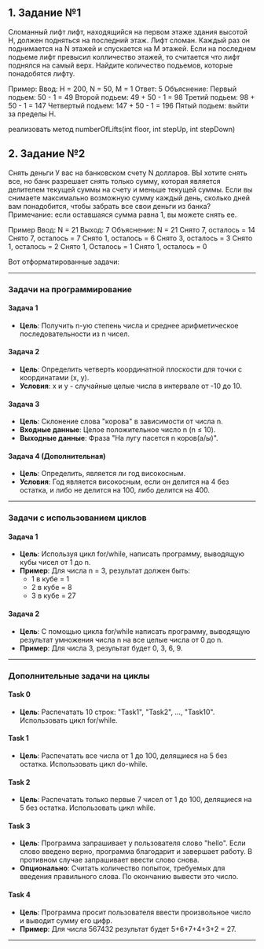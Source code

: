 ## 1. Задание №1


Сломанный лифт
лифт, находящийся на первом этаже здания высотой H, должен подняться на последний этаж. Лифт сломан. Каждый раз он поднимается на N этажей и спускается на M этажей. Если на последнем подьеме лифт превысил колличество этажей, то считается что лифт поднялся на самый верх. Найдите количество подьемов, которые понадобятся лифту.

Пример:
Ввод:
H = 200, N = 50, M = 1
Ответ: 5
Объяснение:
Первый подьем: 50 - 1 = 49
Второй подьем: 49 + 50 - 1 = 98
Третий подьем: 98 + 50 - 1 = 147
Четвертый подьем: 147 + 50 - 1 = 196
Пятый подьем: выйти за пределы H.

реализовать метод numberOfLifts(int floor, int stepUp, int stepDown)

## 2. Задание №2
Снять деньги
У вас на банковском счету N долларов. ВЫ хотите снять все, но банк разрешает снять только сумму, которая является делителем текущей суммы на счету и меньше текущей суммы.
Если вы снимаете максимально возможную сумму каждый день, сколько дней вам понадобится, чтобы забрать все свои деньги из банка?
Примечание: если оставшаяся сумма равна 1, вы можете снять ее.

Пример
Ввод:  N = 21
Выход:  7
Объяснение:  N = 21
Снято 7, осталось = 14
Снято 7, осталось = 7
Снято 1, осталось = 6
Снято 3, осталось = 3
Снято 1, осталось = 2
Снято 1, Осталось = 1
Снято 1, осталось = 0

Вот отформатированные задачи:

---

### Задачи на программирование

#### Задача 1
- **Цель**: Получить n-ую степень числа и среднее арифметическое последовательности из n чисел.

#### Задача 2
- **Цель**: Определить четверть координатной плоскости для точки с координатами (x, y).
- **Условия**: x и y - случайные целые числа в интервале от -10 до 10.

#### Задача 3
- **Цель**: Склонение слова "корова" в зависимости от числа n.
- **Входные данные**: Целое положительное число n (n ≤ 10).
- **Выходные данные**: Фраза "На лугу пасется n коров(а/ы)".

#### Задача 4 (Дополнительная)
- **Цель**: Определить, является ли год високосным.
- **Условия**: Год является високосным, если он делится на 4 без остатка, и либо не делится на 100, либо делится на 400.

---

### Задачи с использованием циклов

#### Задача 1
- **Цель**: Используя цикл for/while, написать программу, выводящую кубы чисел от 1 до n.
- **Пример**: Для числа n = 3, результат должен быть:
    - 1 в кубе = 1
    - 2 в кубе = 8
    - 3 в кубе = 27

#### Задача 2
- **Цель**: С помощью цикла for/while написать программу, выводящую результат умножения числа n на все целые числа от 0 до n.
- **Пример**: Для числа 3, результат будет 0, 3, 6, 9.

---

### Дополнительные задачи на циклы

#### Task 0
- **Цель**: Распечатать 10 строк: "Task1", "Task2", ..., "Task10". Использовать цикл for/while.

#### Task 1
- **Цель**: Распечатать все числа от 1 до 100, делящиеся на 5 без остатка. Использовать цикл do-while.

#### Task 2
- **Цель**: Распечатать только первые 7 чисел от 1 до 100, делящиеся на 5 без остатка. Использовать цикл while.

#### Task 3
- **Цель**: Программа запрашивает у пользователя слово "hello". Если слово введено верно, программа благодарит и завершает работу. В противном случае запрашивает ввести слово снова.
- **Опционально**: Считать количество попыток, требуемых для введения правильного слова. По окончанию вывести это число.

#### Task 4
- **Цель**: Программа просит пользователя ввести произвольное число и выводит сумму его цифр.
- **Пример**: Для числа 567432 результат будет 5+6+7+4+3+2 = 27.

---